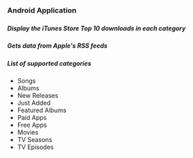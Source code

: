 <h3> Android Application<h3>
<h5>Display the iTunes Store Top 10 downloads in each category</h5>
<h5>Gets data from Apple's RSS feeds</h5>
<h5> List of supported categories </h5>
<ul>
    <li>Songs</li>
    <li>Albums</li>
    <li>New Releases</li>
    <li>Just Added</li>
    <li>Featured Albums</li>
    <li>Paid Apps</li>
    <li>Free Apps</li>
    <li>Movies</li>
    <li>TV Seasons</li>
    <li>TV Episodes</li>
</ul>